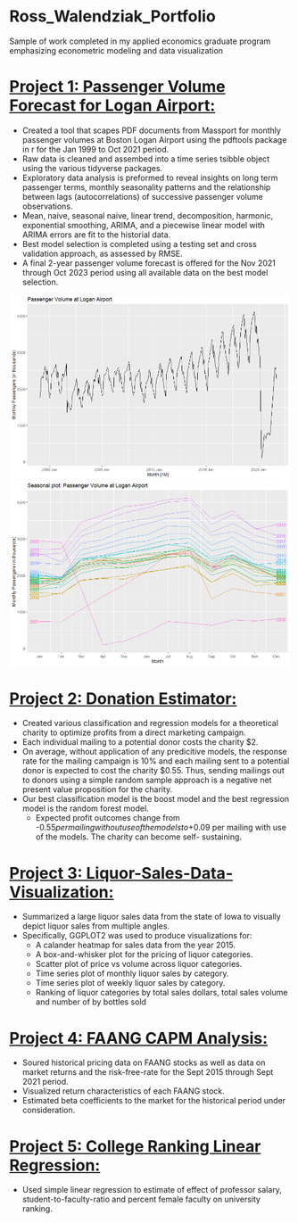 # Ross_Walendziak_Portfolio
Sample of work completed in my applied economics graduate program emphasizing econometric modeling and data visualization

# [Project 1: Passenger Volume Forecast for Logan Airport:](https://github.com/ross-walendziak/Passenger-Forecast)
* Created a tool that scapes PDF documents from Massport for monthly passenger volumes at Boston Logan Airport using the pdftools package in r for the Jan 1999 to Oct 2021 period.
* Raw data is cleaned and assembed into a time series tsibble object using the various tidyverse packages.
* Exploratory data analysis is preformed to reveal insights on long term passenger terms, monthly seasonality patterns and the relationship between lags (autocorrelations) of successive passenger volume observations.
* Mean, naive, seasonal naive, linear trend, decomposition, harmonic, exponential smoothing, ARIMA, and a piecewise linear model with ARIMA errors are fit to the historial data.
* Best model selection is completed using a testing set and cross validation approach, as assessed by RMSE.
* A final 2-year passenger volume forecast is offered for the Nov 2021 through Oct 2023 period using all available data on the best model selection.

![](https://github.com/ross-walendziak/Passenger-Forecast/blob/main/graphics/Raw%20Time%20Series%20Plot.png)
![](https://github.com/ross-walendziak/Passenger-Forecast/blob/main/graphics/Seasonal%20Plot.png)

# [Project 2: Donation Estimator:](https://github.com/ross-walendziak/Clarity-in-Charity)
* Created various classification and regression models for a theoretical charity to optimize profits from a direct marketing campaign.
* Each individual mailing to a potential donor costs the charity $2.
* On average, without application of any predicitive models, the response rate for the mailing campaign is 10% and each mailing sent to a potential donor is expected       to cost the charity $0.55. Thus, sending mailings out to donors using a simple random sample approach is a negative net present value proposition for the charity.
* Our best classification model is the boost model and the best regression model is the random forest model.  
  * Expected profit outcomes change from -$0.55 per mailing without use of the models to +$0.09 per mailing with use of the models. The charity can become self-               sustaining.

# [Project 3: Liquor-Sales-Data-Visualization:](https://github.com/ross-walendziak/Liquor-Sales-Data-Visualization)
* Summarized a large liquor sales data from the state of Iowa to visually depict liquor sales from multiple angles.
* Specifically, GGPLOT2 was used to produce visualizations for:
    * A calander heatmap for sales data from the year 2015.
    * A box-and-whisker plot for the pricing of liquor categories.
    * Scatter plot of price vs volume across liquor categories.
    * Time series plot of monthly liquor sales by category.
    * Time series plot of weekly liquor sales by category.
    * Ranking of liquor categories by total sales dollars, total sales volume and number of by bottles sold

# [Project 4: FAANG CAPM Analysis:](https://github.com/ross-walendziak/FAANG-CAPM-Analysis)
* Soured historical pricing data on FAANG stocks as well as data on market returns and the risk-free-rate for the Sept 2015 through Sept 2021 period.
* Visualized return characteristics of each FAANG stock.
* Estimated beta coefficients to the market for the historical period under consideration.

# [Project 5: College Ranking Linear Regression:](https://github.com/ross-walendziak/College-Ranking-Linear-Regression)
* Used simple linear regression to estimate of effect of professor salary, student-to-faculty-ratio and percent female faculty on university ranking.
